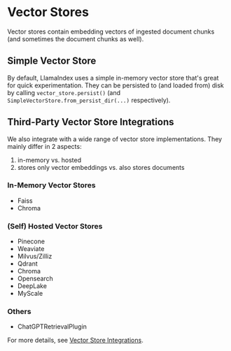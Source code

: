 # Vector Stores

Vector stores contain embedding vectors of ingested document chunks 
(and sometimes the document chunks as well).

## Simple Vector Store
By default, LlamaIndex uses a simple in-memory vector store that's great for quick experimentation.
They can be persisted to (and loaded from) disk by calling `vector_store.persist()` (and `SimpleVectorStore.from_persist_dir(...)` respectively).

## Third-Party Vector Store Integrations
We also integrate with a wide range of vector store implementations. 
They mainly differ in 2 aspects:
1. in-memory vs. hosted
2. stores only vector embeddings vs. also stores documents

### In-Memory Vector Stores
* Faiss
* Chroma

### (Self) Hosted Vector Stores
* Pinecone
* Weaviate
* Milvus/Zilliz
* Qdrant
* Chroma
* Opensearch
* DeepLake
* MyScale

### Others
* ChatGPTRetrievalPlugin

For more details, see [Vector Store Integrations](/how_to/integrations/vector_stores.md).
